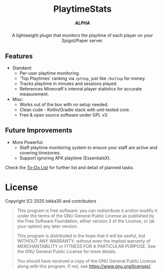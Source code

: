 <div align="center">

# PlaytimeStats

##### ALPHA

A lightweight plugin that monitors the playtime of each player on your Spigot/Paper server.

</div>

## Features

* Standard:
  * Per-user playtime monitoring.
  * 'Top Playtimes' ranking via `/pttop`, just like `/baltop` for money.
  * Tracks playtime in minutes and sessions played.
  * References Minecraft's internal player statistics for accurate measurement.
* Misc:
  * Works out of the box with no setup needed.
  * Clean code - Kotlin/Gradle stack with unit-tested core.
  * Free & open source software under GPL v3.

## Future Improvements

* More Powerful:
  * Staff playtime monitoring system to ensure your staff are active and covering timezones.
  * Support ignoring AFK playtime (EssentialsX).

Check the [To-Do List][TODOLIST] for further list and detail of planned tasks. 

# License

Copyright (C) 2025 lokka30 and contributors

> This program is free software: you can redistribute it and/or modify
> it under the terms of the GNU General Public License as published by
> the Free Software Foundation, either version 3 of the License, or
(at your option) any later version.
>
> This program is distributed in the hope that it will be useful,
> but WITHOUT ANY WARRANTY; without even the implied warranty of
> MERCHANTABILITY or FITNESS FOR A PARTICULAR PURPOSE. See the
> GNU General Public License for more details.
>
> You should have received a copy of the GNU General Public License
> along with this program. If not, see <https://www.gnu.org/licenses/>.

[TODOLIST]: https://github.com/orgs/ArcanePlugins/projects/11/views/1